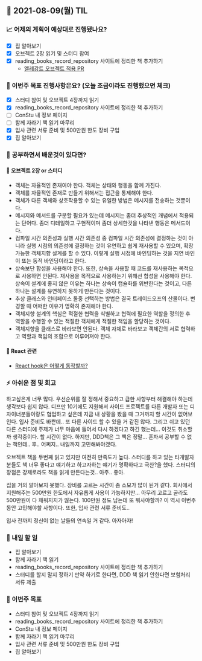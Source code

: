 ## 📆 2021-08-09(월) TIL

### 📈 어제의 계획이 예상대로 진행됐나요?
- [x] 집 알아보기
- [x] 오브젝트 2장 읽기 및 스터디 참여
- [x] reading_books_record_repository 사이트에 정리한 책 추가하기
  - [엘레강트 오브젝트 적용 PR](https://github.com/saseungmin/reading_books_record_repository/pull/101)

### 🦄 이번주 목표 진행사항은요? (오늘 조금이라도 진행했으면 체크)
- [x] 스터디 참여 및 오브젝트 4장까지 읽기
- [x] reading_books_record_repository 사이트에 정리한 책 추가하기
- [ ] ConStu 내 정보 페이지
- [ ] 함께 자라기 책 읽기 마무리
- [x] 입사 관련 서류 준비 및 500만원 한도 장비 구입
- [x] 집 알아보기

### 🤔 공부하면서 배운것이 있다면?

#### 🎈 오브젝트 2장 or 스터디
- 객체는 자율적인 존재여야 한다. 객체는 상태와 행동을 함께 가진다.
- 객체를 자율적인 존재로 만들기 위해서는 접근을 통제해야 한다.
- 객체가 다른 객체와 상호작용할 수 있는 유일한 방법은 메시지를 전송하는 것뿐이다.
- 메시지와 메서드를 구분할 필요가 있는데 메시지는 좀더 추상적인 개념에서 적용되는 단어다. 좀더 디테일하고 구현적이며 좀더 상세한것을 나타낸 행동은 메서드이다.
- 컴파일 시간 의존성과 실행 시간 의존성 중 컴파일 시간 의존성에 결정하는 것이 아니라 실행 시점의 의존성에 결정하는 것이 유연하고 쉽게 재사용할 수 있으며, 확장 가능한 객체지향 설계를 할 수 있다. 이렇게 실행 시점에 바인딩하는 것을 지연 바인이 또는 동적 바인딩이라고 한다.
- 상속보단 합성을 사용해야 한다. 또한, 상속을 사용할 때 코드를 재사용하는 목적으로 사용하면 안된다. 재사용을 목적으로 사용하는기 위해선 합성을 사용해야 한다. 상속이 설계에 좋지 않은 이유는 하나는 상속이 캡슐화를 위반한다는 것이고, 다른 하나는 설계를 유연하지 못하게 만든다는 것이다.
- 추상 클래스와 인터페이스 둘중 선택하는 방법은 결국 트레이드오프의 산물이다. 변경할 때 어떠한 이유가 명확히 존재해야 한다.
- 객체지향 설계의 핵심은 적절한 협력을 식별하고 협력에 필요한 역할을 정의한 후 역할을 수행할 수 있는 적절한 객체에게 적절한 책임을 할당하는 것이다.
- 객체지향을 클래스로 바라보면 안된다. 객체 자체로 바라보고 객체간의 서로 협력하고 역할과 책임의 조합으로 이루어져야 한다.

#### 🎈 React 관련
- [React hook은 어떻게 동작할까?](https://hewonjeong.github.io/deep-dive-how-do-react-hooks-really-work-ko/)

### ⚡ 아쉬운 점 및 회고
하고싶은게 너무 많다. 우선순위를 잘 정해서 중요하고 급한 사항부터 해결해야 하는데 생각보다 쉽지 않다. 디프만 10기에도 지원해서 사이드 프로젝트를 다른 개발자 또는 디자이너분들이랑도 협업하고 싶은데 지금 내 상황을 봤을 때 그거까지 할 시간이 없어보인다. 입사 준비도 바쁜데.. 또 다른 사이드 할 수 있을 거 같진 않다. 그리고 쉬고 있던 다른 스터디에 주제가 너무 마음에 들어서 다시 하겠다고 하긴 했는데... 이것도 취소할까 생각중이다. 할 시간이 없다. 하지만, DDD책은 그 책은 정말... 혼자서 공부할 수 없는 책인데.. 후.. 어쩌지.. 내일까지 고민해봐야겠다.   

오브젝트 책을 두번째 읽고 있지만 여전히 만족도가 높다. 스터디를 하고 있는 타개발자분들도 책 너무 좋다고 얘기하고 하고자하는 얘기가 명확하다고 극찬?을 했다. 스터디의 장점은 강제로라도 책을 읽게 만든다는것.. 아주.. 좋아.   

집을 거의 알아보지 못했다. 장비를 고르는 시간이 좀 소모가 많이 된거 같다. 회사에서 지원해주는 500만원 한도에서 자유롭게 사용이 가능하지만... 아무리 고르고 골라도 500만원이 다 채워지지가 않는다. 100만원 정도 남는데 또 뭐사야할까? 이 역시 이번주 동안 고민해야할 사항이다. 또한, 입사 관련 서류 준비도..   

입사 전까지 정신이 없는 날들의 연속일 거 같다. 아자아자!

### 🚀 내일 할 일
- 집 알아보기
- 함께 자라기 책 읽기
- reading_books_record_repository 사이트에 정리한 책 추가하기
- 스터디를 할지 말지 정하기 만약 하기로 한다면, DDD 책 읽기 안한다면 보험처리 서류 제출

### 🎯 이번주 목표
- 스터디 참여 및 오브젝트 4장까지 읽기
- reading_books_record_repository 사이트에 정리한 책 추가하기
- ConStu 내 정보 페이지
- 함께 자라기 책 읽기 마무리
- 입사 관련 서류 준비 및 500만원 한도 장비 구입
- 집 알아보기
